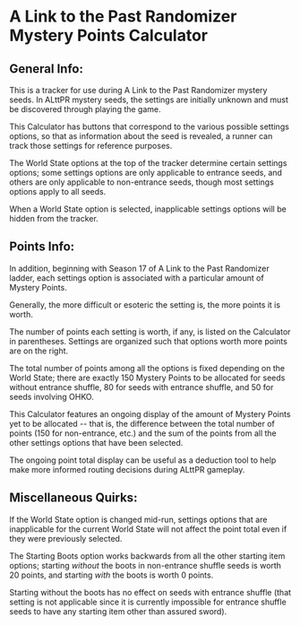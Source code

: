 # A Link to the Past Randomizer Mystery Points Calculator

## General Info:

This is a tracker for use during A Link to the Past Randomizer mystery seeds. In ALttPR mystery seeds, the settings are initially unknown and must be discovered through playing the game. 

This Calculator has buttons that correspond to the various possible settings options, so that as information about the seed is revealed, a runner can track those settings for reference purposes.

The World State options at the top of the tracker determine certain settings options; some settings options are only applicable to entrance seeds, and others are only applicable to non-entrance seeds, though most settings options apply to all seeds.

When a World State option is selected, inapplicable settings options will be hidden from the tracker.

## Points Info:

In addition, beginning with Season 17 of A Link to the Past Randomizer ladder, each settings option is associated with a particular amount of Mystery Points.

Generally, the more difficult or esoteric the setting is, the more points it is worth.

The number of points each setting is worth, if any, is listed on the Calculator in parentheses. Settings are organized such that options worth more points are on the right.

The total number of points among all the options is fixed depending on the World State; there are exactly 150 Mystery Points to be allocated for seeds without entrance shuffle, 80 for seeds with entrance shuffle, and 50 for seeds involving OHKO.

This Calculator features an ongoing display of the amount of Mystery Points yet to be allocated -- that is, the difference between the total number of points (150 for non-entrance, etc.) and the sum of the points from all the other settings options that have been selected.

The ongoing point total display can be useful as a deduction tool to help make more informed routing decisions during ALttPR gameplay.

## Miscellaneous Quirks:

If the World State option is changed mid-run, settings options that are inapplicable for the current World State will not affect the point total even if they were previously selected.

The Starting Boots option works backwards from all the other starting item options; starting *without* the boots in non-entrance shuffle seeds is worth 20 points, and starting *with* the boots is worth 0 points.

Starting without the boots has no effect on seeds with entrance shuffle (that setting is not applicable since it is currently impossible for entrance shuffle seeds to have any starting item other than assured sword).
